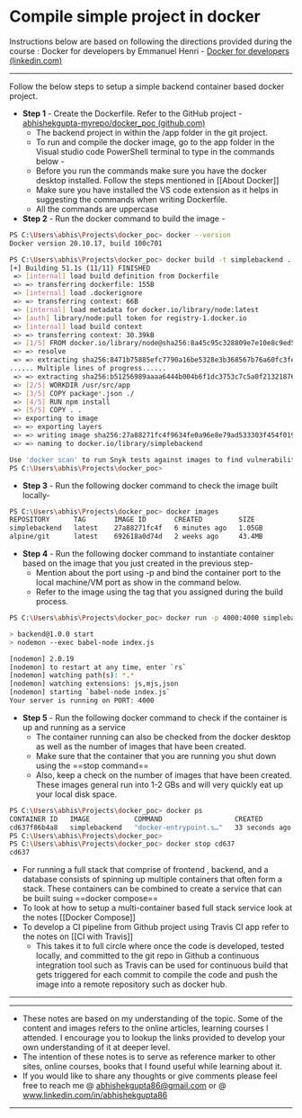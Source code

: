 # Compile simple project in docker
Instructions below are based on following the directions provided during the course :  Docker for developers by Emmanuel Henri - [Docker for developers (linkedin.com)](https://www.linkedin.com/learning/docker-for-developers-14493163/docker-for-developers?autoplay=true&resume=false)

---

Follow the below steps to setup a simple backend container based docker project.

- **Step 1** - Create the Dockerfile. Refer to the GitHub project - [abhishekgupta-myrepo/docker_poc (github.com)](https://github.com/abhishekgupta-myrepo/docker_poc)
	- The backend project in within the /app folder in the git project.
	- To run and compile the docker image, go to the app folder in the Visual studio code PowerShell terminal to type in the commands below - 
	- Before you run the commands make sure you have the docker desktop installed. Follow the steps mentioned in [[About Docker]]
	- Make sure you have installed the VS code extension as it helps in suggesting the commands when writing Dockerfile.
	- All the commands are uppercase
- **Step 2** - Run the docker command to build the image - 
```bash
PS C:\Users\abhis\Projects\docker_poc> docker --version
Docker version 20.10.17, build 100c701

PS C:\Users\abhis\Projects\docker_poc> docker build -t simplebackend .
[+] Building 51.1s (11/11) FINISHED
 => [internal] load build definition from Dockerfile                                                                      0.1s
 => => transferring dockerfile: 155B                                                                                      0.0s
 => [internal] load .dockerignore                                                                                         0.0s
 => => transferring context: 66B                                                                                          0.0s
 => [internal] load metadata for docker.io/library/node:latest                                                            2.1s
 => [auth] library/node:pull token for registry-1.docker.io                                                               0.0s
 => [internal] load build context                                                                                         0.1s
 => => transferring context: 30.39kB                                                                                      0.0s 
 => [1/5] FROM docker.io/library/node@sha256:8a45c95c328809e7e10e8c9ed5bf8374620d62e52de1df7ef8e71a9596ec8676            30.5s 
 => => resolve 
 => => extracting sha256:8471b75885efc7790a16be5328e3b368567b76a60fc3feabd6869c15e175ee05                                 4.7s 
...... Multiple lines of progress......
 => => extracting sha256:b51256989aaaa6444b004b6f1dc3753c7c5a0f2132187622ee395e1327c36061                                 0.0s 
 => [2/5] WORKDIR /usr/src/app                                                                                            0.5s 
 => [3/5] COPY package*.json ./                                                                                           0.0s 
 => [4/5] RUN npm install                                                                                                16.4s 
 => [5/5] COPY . .                                                                                                        0.0s 
 => exporting to image                                                                                                    1.4s 
 => => exporting layers                                                                                                   1.4s 
 => => writing image sha256:27a88271fc4f9634fe0a96e8e79ad533303f454f01966daa78fa5562931c4760                              0.0s 
 => => naming to docker.io/library/simplebackend                                                                          0.0s 

Use 'docker scan' to run Snyk tests against images to find vulnerabilities and learn how to fix them
PS C:\Users\abhis\Projects\docker_poc>

```
- **Step 3** - Run the following docker command to check the image built locally- 
```bash
PS C:\Users\abhis\Projects\docker_poc> docker images
REPOSITORY      TAG       IMAGE ID       CREATED         SIZE
simplebackend   latest    27a88271fc4f   6 minutes ago   1.05GB
alpine/git      latest    692618a0d74d   2 weeks ago     43.4MB
```
- **Step 4** - Run the following docker command to instantiate container based on the image that you just created in the previous step-
	- Mention about the port using -p and bind the container port to the local machine/VM port as show in the command below.
	- Refer to the image using the tag that you assigned during the build process.
```bash
PS C:\Users\abhis\Projects\docker_poc> docker run -p 4000:4000 simplebackend

> backend@1.0.0 start
> nodemon --exec babel-node index.js

[nodemon] 2.0.19
[nodemon] to restart at any time, enter `rs`
[nodemon] watching path(s): *.*
[nodemon] watching extensions: js,mjs,json
[nodemon] starting `babel-node index.js`
Your server is running on PORT: 4000
```
- **Step 5** - Run the following docker command to check if the container is up and running as a service
	- The container running can also be checked from the docker desktop as well as the number of images that have been created.
	- Make sure that the container that you are running you shut down using the ==stop command==
	- Also, keep a check on the number of images that have been created. These images general run into 1-2 GBs and will very quickly eat up your local disk space.
	
```bash
PS C:\Users\abhis\Projects\docker_poc> docker ps
CONTAINER ID   IMAGE           COMMAND                  CREATED          STATUS          PORTS                    NAMES
cd637f86b4a8   simplebackend   "docker-entrypoint.s…"   33 seconds ago   Up 32 seconds   0.0.0.0:4000->4000/tcp   great_heyrovsky
PS C:\Users\abhis\Projects\docker_poc> 
PS C:\Users\abhis\Projects\docker_poc> docker stop cd637
cd637
```

- For running a full stack that comprise of frontend , backend, and a database consists of spinning up multiple containers that often form a stack. These containers can be combined to create a service that can be built suing ==docker compose==
- To look at how to setup a multi-container based full stack service look at the notes [[Docker Compose]]
- To develop a CI pipeline from Github project using Travis CI app refer to the notes on [[CI with Travis]]
	- This takes it to full circle where once the code is developed, tested locally, and committed to the git repo in Github a continuous integration tool such as Travis can be used for continuous build that gets triggered for each commit to compile the code and push the image into a remote repository such as docker hub.

---
---
- These notes are based on my understanding of the topic. Some of the content and images refers to the online articles, learning courses I attended. I encourage you to lookup the links provided to develop your own understanding of it at deeper level.
- The intention of these notes is to serve as reference marker to other sites, online courses, books that I found useful while learning about it.
- If you would like to share any thoughts or give comments please feel free to reach me @ abhishekgupta86@gmail.com or @ www.linkedin.com/in/abhishekgupta86
---

